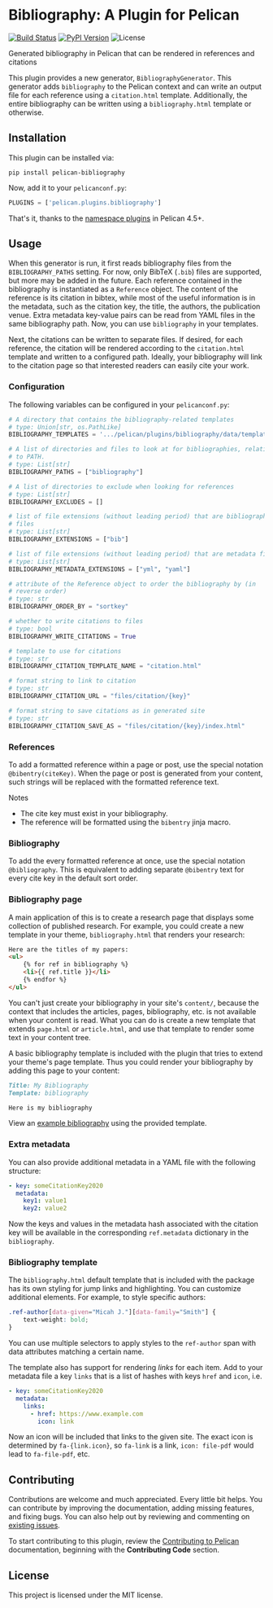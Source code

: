 # Bibliography: A Plugin for Pelican

[![Build Status](https://img.shields.io/github/workflow/status/micahjsmith/pelican-bibliography/build)](https://github.com/micahjsmith/pelican-bibliography/actions)
[![PyPI Version](https://img.shields.io/pypi/v/pelican-bibliography)](https://pypi.org/project/pelican-bibliography/)
![License](https://img.shields.io/pypi/l/pelican-bibliography?color=blue)

Generated bibliography in Pelican that can be rendered in references and citations

This plugin provides a new generator, `BibliographyGenerator`. This generator adds `bibliography` to the Pelican context and can write an output file for each reference using a `citation.html` template. Additionally, the entire bibliography can be written using a `bibliography.html` template or otherwise.

## Installation

This plugin can be installed via:

```shell
pip install pelican-bibliography
```

Now, add it to your `pelicanconf.py`:

```python
PLUGINS = ['pelican.plugins.bibliography']
```

That's it, thanks to the [namespace plugins](https://docs.getpelican.com/en/latest/plugins.html#how-to-use-plugins) in Pelican 4.5+.

## Usage

When this generator is run, it first reads bibliography files from the `BIBLIOGRAPHY_PATHS` setting. For now, only BibTeX (`.bib`) files are supported, but more may be added in the future. Each reference contained in the bibliography is instantiated as a `Reference` object. The content of the reference is its citation in bibtex, while most of the useful information is in the metadata, such as the citation key, the title, the authors, the publication venue. Extra metadata key-value pairs can be read from YAML files in the same bibliography path. Now, you can use `bibliography` in your templates.

Next, the citations can be written to separate files. If desired, for each reference, the citation will be rendered according to the `citation.html` template and written to a configured path. Ideally, your bibliography will link to the citation page so that interested readers can easily cite your work.

### Configuration

The following variables can be configured in your `pelicanconf.py`:

```python
# A directory that contains the bibliography-related templates
# type: Union[str, os.PathLike]
BIBLIOGRAPHY_TEMPLATES = '.../pelican/plugins/bibliography/data/templates'

# A list of directories and files to look at for bibliographies, relative
# to PATH.
# type: List[str]
BIBLIOGRAPHY_PATHS = ["bibliography"]

# A list of directories to exclude when looking for references
# type: List[str]
BIBLIOGRAPHY_EXCLUDES = []

# list of file extensions (without leading period) that are bibliography
# files
# type: List[str]
BIBLIOGRAPHY_EXTENSIONS = ["bib"]

# list of file extensions (without leading period) that are metadata files
# type: List[str]
BIBLIOGRAPHY_METADATA_EXTENSIONS = ["yml", "yaml"]

# attribute of the Reference object to order the bibliography by (in
# reverse order)
# type: str
BIBLIOGRAPHY_ORDER_BY = "sortkey"

# whether to write citations to files
# type: bool
BIBLIOGRAPHY_WRITE_CITATIONS = True

# template to use for citations
# type: str
BIBLIOGRAPHY_CITATION_TEMPLATE_NAME = "citation.html"

# format string to link to citation
# type: str
BIBLIOGRAPHY_CITATION_URL = "files/citation/{key}"

# format string to save citations as in generated site
# type: str
BIBLIOGRAPHY_CITATION_SAVE_AS = "files/citation/{key}/index.html"
```

### References

To add a formatted reference within a page or post, use the special notation `@bibentry(citeKey)`. When the page or post is generated from your content, such strings will be replaced with the formatted reference text.

Notes
* The cite key must exist in your bibliography.
* The reference will be formatted using the `bibentry` jinja macro.

### Bibliography

To add the every formatted reference at once, use the special notation `@bibliography`. This is equivalent to adding separate `@bibentry` text for every cite key in the default sort order.

### Bibliography page

A main application of this is to create a research page that displays some collection of published research. For example, you could create a new template in your theme, `bibliography.html` that renders your research:

```html
Here are the titles of my papers:
<ul>
    {% for ref in bibliography %}
    <li>{{ ref.title }}</li>
    {% endfor %}
</ul>
```

You can't just create your bibliography in your site's `content/`, because the context that includes the articles, pages, bibliography, etc. is not available when your content is read. What you can do is create a new template that extends `page.html` or `article.html`, and use that template to render some text in your content tree.

A basic bibliography template is included with the plugin that tries to extend your theme's page template. Thus you could render your bibliography by adding this page to your content:

```markdown
Title: My Bibliography
Template: bibliography

Here is my bibliography
```

View an [example bibliography](https://www.micahsmith.com/research/) using the provided
template.

### Extra metadata

You can also provide additional metadata in a YAML file with the following structure:
```yaml
- key: someCitationKey2020
  metadata:
    key1: value1
    key2: value2
```

Now the keys and values in the metadata hash associated with the citation key will be available in the corresponding `ref.metadata` dictionary in the `bibliography`.

### Bibliography template

The `bibliography.html` default template that is included with the package has its own styling for jump links and highlighting. You can customize additional elements. For example, to style specific authors:

```css
.ref-author[data-given="Micah J."][data-family="Smith"] {
    text-weight: bold;
}
```

You can use multiple selectors to apply styles to the `ref-author` span with data attributes matching a certain name.

The template also has support for rendering *links* for each item. Add to your metadata file a key `links` that is a list of hashes with keys `href` and `icon`, i.e.

```yaml
- key: someCitationKey2020
  metadata:
    links:
      - href: https://www.example.com
        icon: link
```

Now an icon will be included that links to the given site. The exact icon is determined by `fa-{link.icon}`, so `fa-link` is a link, `icon: file-pdf` would lead to `fa-file-pdf`, etc.

## Contributing

Contributions are welcome and much appreciated. Every little bit helps. You can contribute by improving the documentation, adding missing features, and fixing bugs. You can also help out by reviewing and commenting on [existing issues](https://github.com/micahjsmith/pelican-bibliography/issues).

To start contributing to this plugin, review the [Contributing to Pelican](https://docs.getpelican.com/en/latest/contribute.html) documentation, beginning with the **Contributing Code** section.

## License

This project is licensed under the MIT license.
